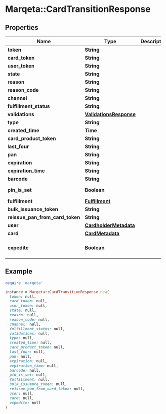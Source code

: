 # Marqeta::CardTransitionResponse

## Properties

| Name | Type | Description | Notes |
| ---- | ---- | ----------- | ----- |
| **token** | **String** |  |  |
| **card_token** | **String** |  |  |
| **user_token** | **String** |  |  |
| **state** | **String** |  |  |
| **reason** | **String** |  | [optional] |
| **reason_code** | **String** |  | [optional] |
| **channel** | **String** |  |  |
| **fulfillment_status** | **String** |  |  |
| **validations** | [**ValidationsResponse**](ValidationsResponse.md) |  | [optional] |
| **type** | **String** |  |  |
| **created_time** | **Time** |  | [optional] |
| **card_product_token** | **String** |  |  |
| **last_four** | **String** |  |  |
| **pan** | **String** |  |  |
| **expiration** | **String** |  |  |
| **expiration_time** | **String** |  |  |
| **barcode** | **String** |  |  |
| **pin_is_set** | **Boolean** |  | [default to false] |
| **fulfillment** | [**Fulfillment**](Fulfillment.md) |  | [optional] |
| **bulk_issuance_token** | **String** |  | [optional] |
| **reissue_pan_from_card_token** | **String** |  | [optional] |
| **user** | [**CardholderMetadata**](CardholderMetadata.md) |  | [optional] |
| **card** | [**CardMetadata**](CardMetadata.md) |  | [optional] |
| **expedite** | **Boolean** |  | [optional][default to false] |

## Example

```ruby
require 'marqeta'

instance = Marqeta::CardTransitionResponse.new(
  token: null,
  card_token: null,
  user_token: null,
  state: null,
  reason: null,
  reason_code: null,
  channel: null,
  fulfillment_status: null,
  validations: null,
  type: null,
  created_time: null,
  card_product_token: null,
  last_four: null,
  pan: null,
  expiration: null,
  expiration_time: null,
  barcode: null,
  pin_is_set: null,
  fulfillment: null,
  bulk_issuance_token: null,
  reissue_pan_from_card_token: null,
  user: null,
  card: null,
  expedite: null
)
```

